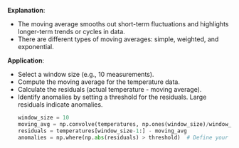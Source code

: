 **Explanation**:
   - The moving average smooths out short-term fluctuations and highlights longer-term trends or cycles in data.
   - There are different types of moving averages: simple, weighted, and exponential.

**Application**:
   - Select a window size (e.g., 10 measurements).
   - Compute the moving average for the temperature data.
   - Calculate the residuals (actual temperature - moving average).
   - Identify anomalies by setting a threshold for the residuals. Large residuals indicate anomalies.
     ```python
     window_size = 10
     moving_avg = np.convolve(temperatures, np.ones(window_size)/window_size, mode='valid')
     residuals = temperatures[window_size-1:] - moving_avg
     anomalies = np.where(np.abs(residuals) > threshold)  # Define your threshold
     ```